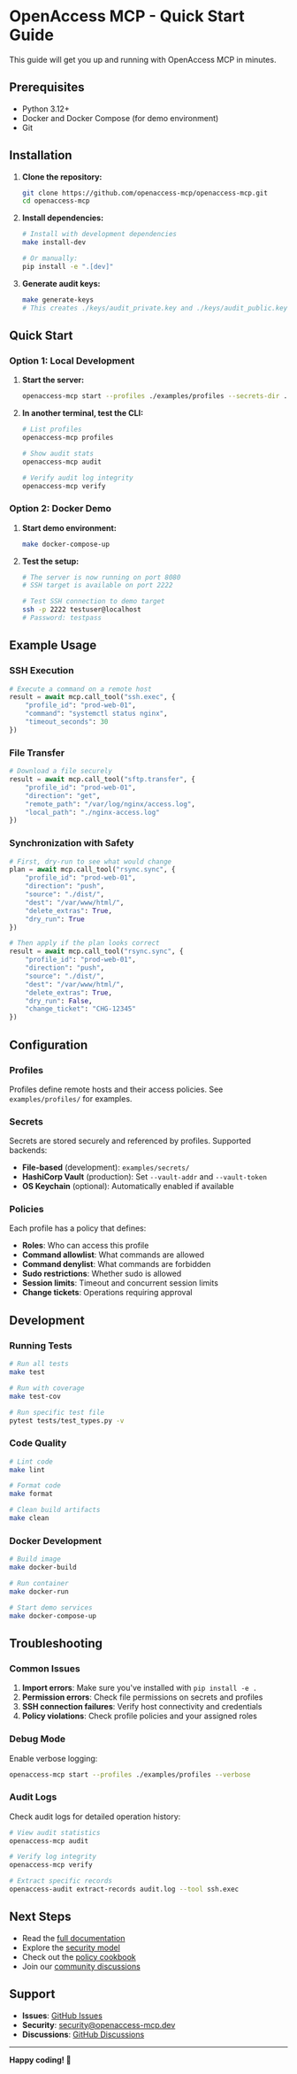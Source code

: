 # OpenAccess MCP - Quick Start Guide

This guide will get you up and running with OpenAccess MCP in minutes.

## Prerequisites

- Python 3.12+
- Docker and Docker Compose (for demo environment)
- Git

## Installation

1. **Clone the repository:**
   ```bash
   git clone https://github.com/openaccess-mcp/openaccess-mcp.git
   cd openaccess-mcp
   ```

2. **Install dependencies:**
   ```bash
   # Install with development dependencies
   make install-dev
   
   # Or manually:
   pip install -e ".[dev]"
   ```

3. **Generate audit keys:**
   ```bash
   make generate-keys
   # This creates ./keys/audit_private.key and ./keys/audit_public.key
   ```

## Quick Start

### Option 1: Local Development

1. **Start the server:**
   ```bash
   openaccess-mcp start --profiles ./examples/profiles --secrets-dir ./examples/secrets
   ```

2. **In another terminal, test the CLI:**
   ```bash
   # List profiles
   openaccess-mcp profiles
   
   # Show audit stats
   openaccess-mcp audit
   
   # Verify audit log integrity
   openaccess-mcp verify
   ```

### Option 2: Docker Demo

1. **Start demo environment:**
   ```bash
   make docker-compose-up
   ```

2. **Test the setup:**
   ```bash
   # The server is now running on port 8080
   # SSH target is available on port 2222
   
   # Test SSH connection to demo target
   ssh -p 2222 testuser@localhost
   # Password: testpass
   ```

## Example Usage

### SSH Execution

```python
# Execute a command on a remote host
result = await mcp.call_tool("ssh.exec", {
    "profile_id": "prod-web-01",
    "command": "systemctl status nginx",
    "timeout_seconds": 30
})
```

### File Transfer

```python
# Download a file securely
result = await mcp.call_tool("sftp.transfer", {
    "profile_id": "prod-web-01",
    "direction": "get",
    "remote_path": "/var/log/nginx/access.log",
    "local_path": "./nginx-access.log"
})
```

### Synchronization with Safety

```python
# First, dry-run to see what would change
plan = await mcp.call_tool("rsync.sync", {
    "profile_id": "prod-web-01",
    "direction": "push",
    "source": "./dist/",
    "dest": "/var/www/html/",
    "delete_extras": True,
    "dry_run": True
})

# Then apply if the plan looks correct
result = await mcp.call_tool("rsync.sync", {
    "profile_id": "prod-web-01",
    "direction": "push",
    "source": "./dist/",
    "dest": "/var/www/html/",
    "delete_extras": True,
    "dry_run": False,
    "change_ticket": "CHG-12345"
})
```

## Configuration

### Profiles

Profiles define remote hosts and their access policies. See `examples/profiles/` for examples.

### Secrets

Secrets are stored securely and referenced by profiles. Supported backends:
- **File-based** (development): `examples/secrets/`
- **HashiCorp Vault** (production): Set `--vault-addr` and `--vault-token`
- **OS Keychain** (optional): Automatically enabled if available

### Policies

Each profile has a policy that defines:
- **Roles**: Who can access this profile
- **Command allowlist**: What commands are allowed
- **Command denylist**: What commands are forbidden
- **Sudo restrictions**: Whether sudo is allowed
- **Session limits**: Timeout and concurrent session limits
- **Change tickets**: Operations requiring approval

## Development

### Running Tests

```bash
# Run all tests
make test

# Run with coverage
make test-cov

# Run specific test file
pytest tests/test_types.py -v
```

### Code Quality

```bash
# Lint code
make lint

# Format code
make format

# Clean build artifacts
make clean
```

### Docker Development

```bash
# Build image
make docker-build

# Run container
make docker-run

# Start demo services
make docker-compose-up
```

## Troubleshooting

### Common Issues

1. **Import errors**: Make sure you've installed with `pip install -e .`
2. **Permission errors**: Check file permissions on secrets and profiles
3. **SSH connection failures**: Verify host connectivity and credentials
4. **Policy violations**: Check profile policies and your assigned roles

### Debug Mode

Enable verbose logging:
```bash
openaccess-mcp start --profiles ./examples/profiles --verbose
```

### Audit Logs

Check audit logs for detailed operation history:
```bash
# View audit statistics
openaccess-mcp audit

# Verify log integrity
openaccess-mcp verify

# Extract specific records
openaccess-audit extract-records audit.log --tool ssh.exec
```

## Next Steps

- Read the [full documentation](docs/)
- Explore the [security model](docs/security.md)
- Check out the [policy cookbook](docs/policy-cookbook.md)
- Join our [community discussions](https://github.com/openaccess-mcp/openaccess-mcp/discussions)

## Support

- **Issues**: [GitHub Issues](https://github.com/openaccess-mcp/openaccess-mcp/issues)
- **Security**: [security@openaccess-mcp.dev](mailto:security@openaccess-mcp.dev)
- **Discussions**: [GitHub Discussions](https://github.com/openaccess-mcp/openaccess-mcp/discussions)

---

**Happy coding! 🚀**
